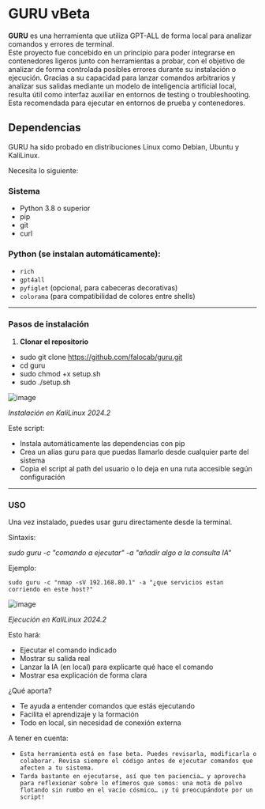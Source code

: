
# **GURU** vBeta

**GURU** es una herramienta que utiliza GPT-ALL de forma local para analizar comandos y errores de terminal.  
Este proyecto fue concebido en un principio para poder integrarse en contenedores ligeros junto con herramientas a probar, con el objetivo de analizar de forma controlada posibles errores durante su instalación o ejecución. Gracias a su capacidad para lanzar comandos arbitrarios y analizar sus salidas mediante un modelo de inteligencia artificial local, resulta útil como interfaz auxiliar en entornos de testing o troubleshooting. Esta recomendada para ejecutar en entornos de prueba y contenedores.


**Dependencias**
---
GURU ha sido probado en distribuciones Linux como Debian, Ubuntu y KaliLinux. 

Necesita lo siguiente:

### Sistema
- Python 3.8 o superior
- pip
- git
- curl
### Python (se instalan automáticamente):
- `rich`
- `gpt4all`
- `pyfiglet` (opcional, para cabeceras decorativas)
- `colorama` (para compatibilidad de colores entre shells)
---
### Pasos de instalación
1. **Clonar el repositorio**

- sudo git clone https://github.com/falocab/guru.git
- cd guru
- sudo chmod +x setup.sh
- sudo ./setup.sh


![image](https://github.com/user-attachments/assets/8fab3e31-5764-428f-bffd-2d5ca979be85)

*Instalación en KaliLinux 2024.2*

Este script:
   -  Instala automáticamente las dependencias con pip
   -  Crea un alias guru para que puedas llamarlo desde cualquier parte del sistema
   -  Copia el script al path del usuario o lo deja en una ruta accesible según configuración
---
### USO
Una vez instalado, puedes usar guru directamente desde la terminal.

Sintaxis:

*sudo guru -c "comando a ejecutar" -a "añadir algo a la consulta IA"*

Ejemplo:

`sudo guru -c "nmap -sV 192.168.80.1" -a "¿que servicios estan corriendo en este host?" `

![image](https://github.com/user-attachments/assets/16d618d7-7f1e-4f5e-96fa-07a8ddc3a9ae)

*Ejecución en KaliLinux 2024.2*

Esto hará:
-    Ejecutar el comando indicado
-    Mostrar su salida real
-    Lanzar la IA (en local) para explicarte qué hace el comando
-    Mostrar esa explicación de forma clara

¿Qué aporta?
-    Te ayuda a entender comandos que estás ejecutando
-    Facilita el aprendizaje y la formación
-    Todo en local, sin necesidad de conexión externa

A tener en cuenta: 
- `Esta herramienta está en fase beta. Puedes revisarla, modificarla o colaborar. Revisa siempre el código antes de ejecutar comandos que afecten a tu sistema.`
- `Tarda bastante en ejecutarse, así que ten paciencia… y aprovecha para reflexionar sobre lo efímeros que somos: una mota de polvo flotando sin rumbo en el vacío cósmico… ¡y tú preocupándote por un script!`

